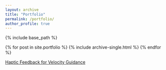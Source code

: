 ```yaml
---
layout: archive
title: "Portfolio"
permalink: /portfolio/
author_profile: true
---
```

{% include base_path %}

{% for post in site.portfolio %}
  {% include archive-single.html %}
{% endfor %}

[Haptic Feedback for Velocity Guidance](/portfolio/hapticVel.md)
